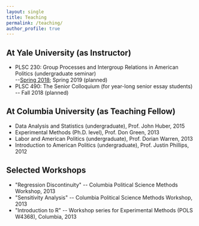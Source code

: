 ```yaml
---
layout: single
title: Teaching
permalink: /teaching/
author_profile: true
---
```


## At Yale University (as Instructor)
* PLSC 230: Group Processes and Intergroup Relations in American Politics (undergraduate seminar) <br />--[Spring 2018](PLSC230_S18_Syllabus.pdf); Spring 2019 (planned)
* PLSC 490: The Senior Colloquium (for year-long senior essay students) <br />-- Fall 2018 (planned)

## At Columbia University (as Teaching Fellow)
* Data Analysis and Statistics (undergraduate), Prof. John Huber, 2015
* Experimental Methods (Ph.D. level), Prof. Don Green, 2013
* Labor and American Politics (undergraduate), Prof. Dorian Warren, 2013
* Introduction to American Politics (undergraduate), Prof. Justin Phillips, 2012

## Selected Workshops
* "Regression Discontinuity" -- Columbia Political Science Methods Workshop, 2013
* "Sensitivity Analysis" -- Columbia Political Science Methods Workshop, 2013
* "Introduction to R" -- Workshop series for Experimental Methods (POLS W4368), Columbia, 2013
